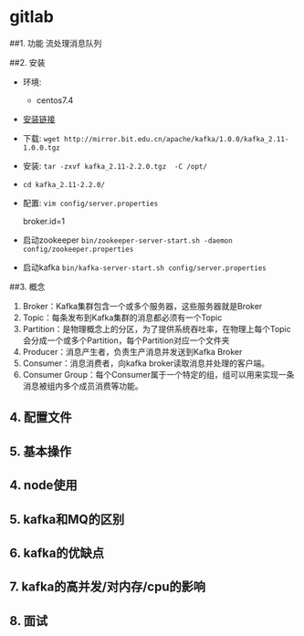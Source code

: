 # gitlab

##1. 功能
流处理消息队列

##2. 安装
* 环境: 
    * centos7.4
* [安装链接](https://blog.csdn.net/wqh8522/article/details/79163467)
* 下载: `wget http://mirror.bit.edu.cn/apache/kafka/1.0.0/kafka_2.11-1.0.0.tgz`
* 安装: `tar -zxvf kafka_2.11-2.2.0.tgz  -C /opt/ `
* `cd kafka_2.11-2.2.0/ `
* 配置: `vim config/server.properties`
    
    
    broker.id=1
* 启动zookeeper `bin/zookeeper-server-start.sh -daemon config/zookeeper.properties`
* 启动kafka  `bin/kafka-server-start.sh config/server.properties`



##3. 概念

1. Broker：Kafka集群包含一个或多个服务器，这些服务器就是Broker
2. Topic：每条发布到Kafka集群的消息都必须有一个Topic
3. Partition：是物理概念上的分区，为了提供系统吞吐率，在物理上每个Topic会分成一个或多个Partition，每个Partition对应一个文件夹
4. Producer：消息产生者，负责生产消息并发送到Kafka Broker
5. Consumer：消息消费者，向kafka broker读取消息并处理的客户端。
6. Consumer Group：每个Consumer属于一个特定的组，组可以用来实现一条消息被组内多个成员消费等功能。

## 4. 配置文件

## 5. 基本操作

## 4. node使用


## 5. kafka和MQ的区别


## 6. kafka的优缺点


## 7. kafka的高并发/对内存/cpu的影响



## 8. 面试